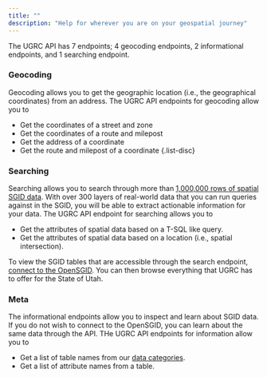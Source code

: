 ```yaml
---
title: ""
description: "Help for wherever you are on your geospatial journey"
---
```


The UGRC API has 7 endpoints; 4 geocoding endpoints, 2 informational endpoints, and 1 searching endpoint.

### Geocoding

Geocoding allows you to get the geographic location (i.e., the geographical coordinates) from an address. The UGRC API endpoints for geocoding allow you to

- Get the coordinates of a street and zone
- Get the coordinates of a route and milepost
- Get the address of a coordinate
- Get the route and milepost of a coordinate
  {.list-disc}

### Searching

Searching allows you to search through more than [1,000,000 rows of spatial SGID data](https://gis.utah.gov/sgid). With over 300 layers of real-world data that you can run queries against in the SGID, you will be able to extract actionable information for your data. The UGRC API endpoint for searching allows you to

- Get the attributes of spatial data based on a T-SQL like query.
- Get the attributes of spatial data based on a location (i.e., spatial intersection).

To view the SGID tables that are accessible through the search endpoint, [connect to the OpenSGID](https://gis.utah.gov/sgid/open-sgid/). You can then browse everything that UGRC has to offer for the State of Utah.

### Meta

The informational endpoints allow you to inspect and learn about SGID data. If you do not wish to connect to the OpenSGID, you can learn about the same data through the API. THe UGRC API endpoints for information allow you to

- Get a list of table names from our [data categories](https://gis.utah.gov/data/#data-categories).
- Get a list of attribute names from a table.
